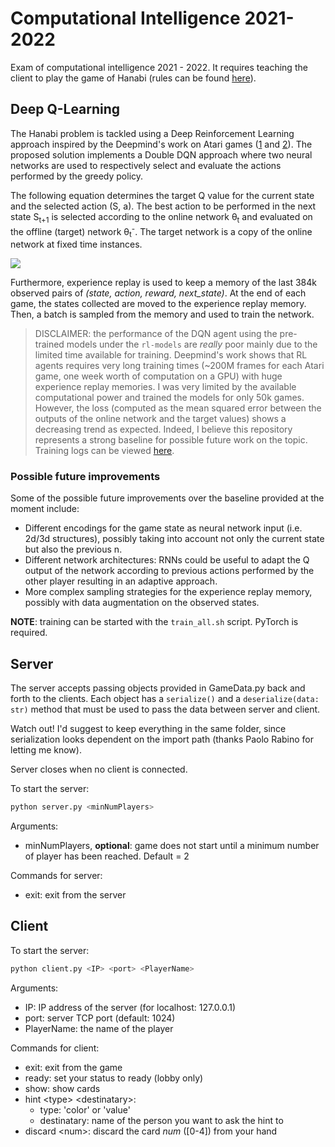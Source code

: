 # Computational Intelligence 2021-2022

Exam of computational intelligence 2021 - 2022. It requires teaching the client to play the game of Hanabi (rules can be found [here](https://www.spillehulen.dk/media/102616/hanabi-card-game-rules.pdf)).

## Deep Q-Learning
The Hanabi problem is tackled using a Deep Reinforcement Learning approach inspired by the Deepmind's work on Atari games ([1](https://arxiv.org/pdf/1312.5602v1.pdf) and [2](https://arxiv.org/pdf/1509.06461.pdf)). The proposed solution implements a Double DQN approach where two neural networks are used to respectively select and evaluate the actions performed by the greedy policy. 

The following equation determines the target Q value for the current state and the selected action (S, a). The best action to be performed in the next state S<sub>t+1</sub> is selected according to the online network θ<sub>t</sub> and evaluated on the offline (target) network θ<sub>t</sub><sup>-</sup>. The target network is a copy of the online network at fixed time instances.

<img src="https://render.githubusercontent.com/render/math?math=Y_%7Btarget%7D%20%3D%20R_%7Bt%2B1%7D%20%2B%20%5Cgamma%20Q%20(S_%7Bt%2B1%7D%2C%20%5Cargmax_%7Ba%7D%20Q(S_%7Bt%2B1%7D%2C%20a%3B%20%5Ctheta_t)%2C%20%5Ctheta_t%5E%7B-%7D)">


Furthermore, experience replay is used to keep a memory of the last 384k observed pairs of *(state, action, reward, next_state)*. At the end of each game, the states collected are moved to the experience replay memory. Then, a batch is sampled from the memory and used to train the network.

>DISCLAIMER: the performance of the DQN agent using the pre-trained models under the `rl-models` are *really* poor mainly due to the limited time available for training. Deepmind's work shows that RL agents requires very long training times (~200M frames for each Atari game, one week worth of computation on a GPU) with huge experience replay memories. I was very limited by the available computational power and trained the models for only 50k games. However, the loss (computed as the mean squared error between the outputs of the online network and the target values) shows a decreasing trend as expected. Indeed, I believe this repository represents a strong baseline for possible future work on the topic. Training logs can be viewed [here](https://drive.google.com/drive/folders/19sTkb_kl4vd4Ipx-TuEJHixqoJte2vxW?usp=sharing).

### Possible future improvements
Some of the possible future improvements over the baseline provided at the moment include:
- Different encodings for the game state as neural network input (i.e. 2d/3d structures), possibly taking into account not only the current state but also the previous n.
- Different network architectures: RNNs could be useful to adapt the Q output of the network according to previous actions performed by the other player resulting in an adaptive approach.
- More complex sampling strategies for the experience replay memory, possibly with data augmentation on the observed states.

**NOTE**: training can be started with the `train_all.sh` script. PyTorch is required.

## Server

The server accepts passing objects provided in GameData.py back and forth to the clients.
Each object has a ```serialize()``` and a ```deserialize(data: str)``` method that must be used to pass the data between server and client.

Watch out! I'd suggest to keep everything in the same folder, since serialization looks dependent on the import path (thanks Paolo Rabino for letting me know).

Server closes when no client is connected.

To start the server:

```bash
python server.py <minNumPlayers>
```

Arguments:

+ minNumPlayers, __optional__: game does not start until a minimum number of player has been reached. Default = 2


Commands for server:

+ exit: exit from the server

## Client

To start the server:

```bash
python client.py <IP> <port> <PlayerName>
```

Arguments:

+ IP: IP address of the server (for localhost: 127.0.0.1)
+ port: server TCP port (default: 1024)
+ PlayerName: the name of the player

Commands for client:

+ exit: exit from the game
+ ready: set your status to ready (lobby only)
+ show: show cards
+ hint \<type> \<destinatary>:
  + type: 'color' or 'value'
  + destinatary: name of the person you want to ask the hint to
+ discard \<num>: discard the card *num* (\[0-4]) from your hand
